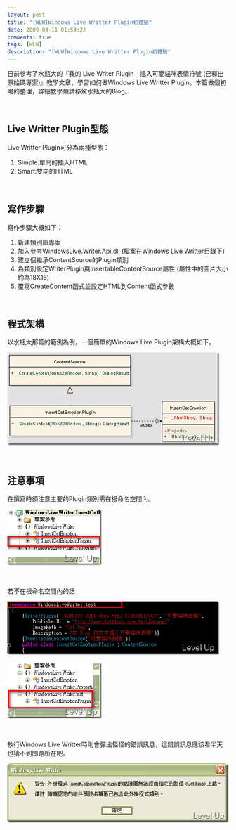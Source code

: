 ```yaml
---
layout: post
title: "[WLW]Windows Live Writter Plugin初體驗"
date: 2009-04-11 01:53:22
comments: true
tags: [WLW]
description: "[WLW]Windows Live Writter Plugin初體驗"
---
```

<p>日前參考了水瓶大的『我的 Live Writer Plugin - 插入可愛貓咪表情符號 (已釋出原始碼專案)</a>』教學文章，學習如何做Windows Live Writter Plugin。本篇做個初略的整理，詳細教學煩請移駕水瓶大的Blog。</p>  <p> </p>  <h2>Live Writter Plugin型態</h2>  <p>Live Writter Plugin可分為兩種型態：</p>  <ol>   <li>Simple:單向的插入HTML</li>    <li>Smart:雙向的HTML</li> </ol>  <p> </p>  <h2>寫作步驟</h2>  <p>寫作步驟大概如下：</p>  <ol>   <li>新建類別庫專案</li>    <li>加入參考WindowsLive.Writer.Api.dll (檔案在Windows Live Writter目錄下)</li>    <li>建立個繼承ContentSource的Plugin類別</li>    <li>為類別設定WriterPlugin與InsertableContentSource屬性 (屬性中的圖片大小約為18X16)</li>    <li>覆寫CreateContent函式並設定HTML到Content函式參數</li> </ol>  <p> </p>  <h2>程式架構</h2>  <p>以水瓶大那篇的範例為例，一個簡單的Windows Live Plugin架構大概如下。</p>  <p><a href="http://files.dotblogs.com.tw/larrynung/0904/e425ec8c5492_13AC/image_10.png"><img style="border-bottom: 0px; border-left: 0px; border-top: 0px; border-right: 0px" border="0" alt="image" src="\images\posts\7972\image_thumb_4.png" width="483" height="212" /></a> </p>  <p> </p>  <h2>注意事項</h2>  <p>在撰寫時須注意主要的Plugin類別需在根命名空間內。</p>  <p><a href="http://files.dotblogs.com.tw/larrynung/0904/e425ec8c5492_13AC/image_4.png"><img style="border-right-width: 0px; border-top-width: 0px; border-bottom-width: 0px; border-left-width: 0px" border="0" alt="image" src="\images\posts\7972\image_thumb_1.png" width="215" height="128" /></a></p>  <p> </p>  <p>若不在根命名空間內的話</p>  <p><a href="http://files.dotblogs.com.tw/larrynung/0904/e425ec8c5492_13AC/image_8.png"><img style="border-right-width: 0px; border-top-width: 0px; border-bottom-width: 0px; border-left-width: 0px" border="0" alt="image" src="\images\posts\7972\image_thumb_3.png" width="483" height="122" /></a></p>  <p><a href="http://files.dotblogs.com.tw/larrynung/0904/e425ec8c5492_13AC/image_6.png"><img style="border-right-width: 0px; border-top-width: 0px; border-bottom-width: 0px; border-left-width: 0px" border="0" alt="image" src="\images\posts\7972\image_thumb_2.png" width="215" height="128" /></a></p>  <p> </p>  <p>執行Windows Live Writter時則會彈出怪怪的錯誤訊息，這錯誤訊息應該看半天也猜不到問題所在吧。</p>  <p><a href="http://files.dotblogs.com.tw/larrynung/0904/e425ec8c5492_13AC/image_2.png"><img style="border-right-width: 0px; border-top-width: 0px; border-bottom-width: 0px; border-left-width: 0px" border="0" alt="image" src="\images\posts\7972\image_thumb.png" width="522" height="135" /></p>